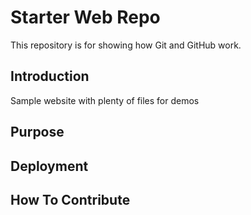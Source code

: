 # Starter Web Repo

This repository is for showing how Git and GitHub work.

## Introduction

Sample website with plenty of files for demos

## Purpose

## Deployment

## How To Contribute
